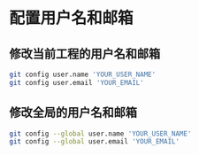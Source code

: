 # 配置用户名和邮箱

## 修改当前工程的用户名和邮箱

```bash
git config user.name 'YOUR_USER_NAME'
git config user.email 'YOUR_EMAIL'
```

## 修改全局的用户名和邮箱

```bash
git config --global user.name 'YOUR_USER_NAME'
git config --global user.email 'YOUR_EMAIL'
```
